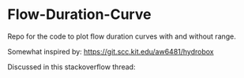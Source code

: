 # Flow-Duration-Curve
Repo for the code to plot flow duration curves with and without range. 

Somewhat inspired by: https://git.scc.kit.edu/aw6481/hydrobox

Discussed in this stackoverflow thread: 
